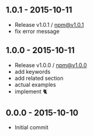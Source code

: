 

## 1.0.1 - 2015-10-11
- Release v1.0.1 / npm@v1.0.1
- fix error message

## 1.0.0 - 2015-10-11
- Release v1.0.0 / npm@v1.0.0
- add keywords
- add related section
- actual examples
- implement :cat2:

## 0.0.0 - 2015-10-10
- Initial commit